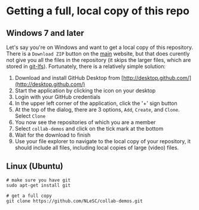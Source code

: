 
# Getting a full, local copy of this repo

## Windows 7 and later

Let's say you're on Windows and want to get a local copy of this repository. There is a ``Download ZIP`` button on the [main](../../../) website, but that does curently not give you all the files in the repository (it skips the larger files, which are stored in [git-lfs](https://git-lfs.github.com/)). Fortunately, there is a relatively simple solution:

1. Download and install GitHub Desktop from [http://desktop.github.com/](http://desktop.github.com/)
3. Start the application by clicking the icon on your desktop
4. Login with your GitHub credentials
5. In the upper left corner of the application, click the '+' sign button
6. At the top of the dialog, there are 3 options, ``Add``, ``Create``, and ``Clone``. Select ``Clone``
7. You now see the repositories of which you are a member
8. Select ``collab-demos`` and click on the tick mark at the bottom
9. Wait for the download to finish
10. Use your file explorer to navigate to the local copy of your repository, it should include all files, including local copies of large (video) files.



## Linux (Ubuntu)

```
# make sure you have git
sudo apt-get install git

# get a full copy
git clone https://github.com/NLeSC/collab-demos.git

```
